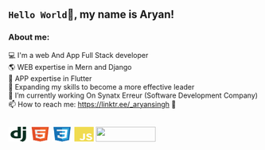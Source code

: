 ## `Hello World`👋, my name is Aryan!


### About me: <br>
💻 I'm a web And App Full Stack developer <br>
🌎 WEB expertise in Mern and Django <br>
📱 APP expertise in Flutter <br>
💽 Expanding my skills to become a more effective leader  <br>
🌱 I’m currently working On Synatx Erreur (Software Development Company) <br>
📫 How to reach me: https://linktr.ee/_aryansingh 🔗
<div style="display: inline_block"><br>
  <img align="center" height="30" width="40" src="https://raw.githubusercontent.com/devicons/devicon/master/icons/django/django-plain.svg">
  <img align="center" height="30" width="40" src="https://raw.githubusercontent.com/devicons/devicon/master/icons/html5/html5-original.svg">
  <img align="center" height="30" width="40" src="https://raw.githubusercontent.com/devicons/devicon/master/icons/css3/css3-original.svg">
  <img align="center" height="30" width="40" src="https://raw.githubusercontent.com/devicons/devicon/master/icons/javascript/javascript-plain.svg">
  <img align="center" height="30" width="120" src="https://static.javatpoint.com/blog/images/mern-stack.png">
 </div>
